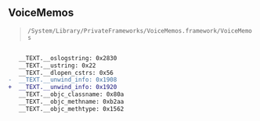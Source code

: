 ## VoiceMemos

> `/System/Library/PrivateFrameworks/VoiceMemos.framework/VoiceMemos`

```diff

   __TEXT.__oslogstring: 0x2830
   __TEXT.__ustring: 0x22
   __TEXT.__dlopen_cstrs: 0x56
-  __TEXT.__unwind_info: 0x1908
+  __TEXT.__unwind_info: 0x1920
   __TEXT.__objc_classname: 0x80a
   __TEXT.__objc_methname: 0xb2aa
   __TEXT.__objc_methtype: 0x1562

```
